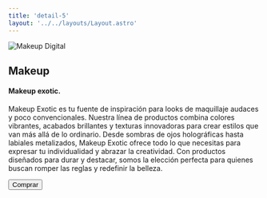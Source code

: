 ```yaml
---
title: 'detail-5'
layout: '../../layouts/Layout.astro'
---
```


<section class='flex gap-7 justify-center items-center flex-wrap text-white px-8% py-20'>
   <img class='rounded-xl' src="/images/img5.jpg" alt="Makeup Digital" />
   <div class='flex flex-col gap-4'>
   <h2 class='text-transparent bg-clip-text bg-gradient-to-br from-indigo-600 from-10% via-primary via-30% to-green-600 font-semibold'>Makeup</h2>
   <h4>Makeup exotic.</h4>
   <p class='max-w-md'>Makeup Exotic es tu fuente de inspiración para looks de maquillaje audaces y poco convencionales. Nuestra línea de productos combina colores vibrantes, acabados brillantes y texturas innovadoras para crear estilos que van más allá de lo ordinario. Desde sombras de ojos holográficas hasta labiales metalizados, Makeup Exotic ofrece todo lo que necesitas para expresar tu individualidad y abrazar la creatividad. Con productos diseñados para durar y destacar, somos la elección perfecta para quienes buscan romper las reglas y redefinir la belleza. </p>
   <button class='w-20 h-7 border-gray-50 border-2 rounded-md flex justify-center items-center hover:bg-blue-900 transition'>Comprar</button>
   </div>
</section>

<style>
   section{
      width:100%;
      min-height: calc(100vh - 52px)
   }
</style>